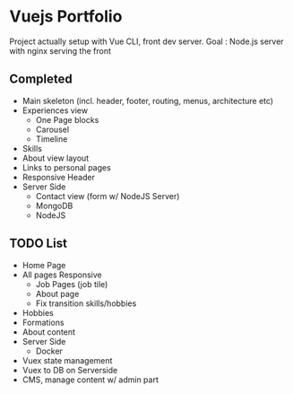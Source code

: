 # Vuejs Portfolio
 
Project actually setup with Vue CLI, front dev server.
Goal : Node.js server with nginx serving the front

## Completed

* Main skeleton (incl. header, footer, routing, menus, architecture etc)
* Experiences view
  * One Page blocks
  * Carousel
  * Timeline
* Skills
* About view layout
* Links to personal pages
* Responsive Header
* Server Side
  * Contact view (form w/ NodeJS Server)
  * MongoDB
  * NodeJS


## TODO List

* Home Page
* All pages Responsive
  * Job Pages (job tile)
  * About page
  * Fix transition skills/hobbies
* Hobbies
* Formations
* About content
* Server Side
  * Docker
* Vuex state management
* Vuex to DB on Serverside
* CMS, manage content w/ admin part 
